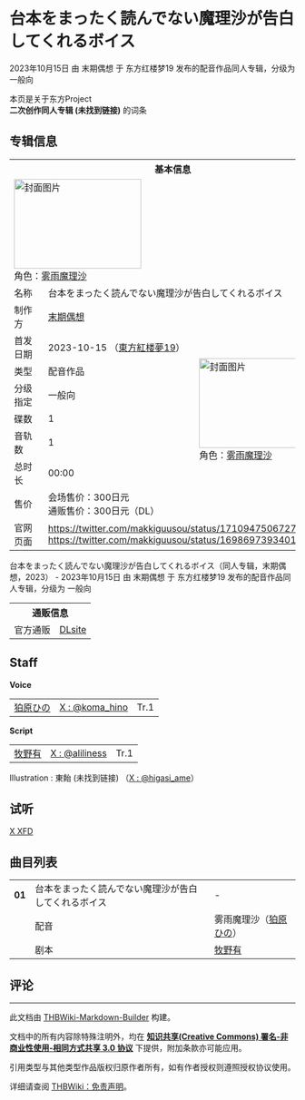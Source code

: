 # 台本をまったく読んでない魔理沙が告白してくれるボイス

<!-- source html: G:\repos\THBWiki-Markdown-Builder\THBWikiMarkdown\Temp\main\c\c0\ns0%3A%E5%8F%B0%E6%9C%AC%E3%82%92%E3%81%BE%E3%81%A3%E3%81%9F%E3%81%8F%E8%AA%AD%E3%82%93%E3%81%A7%E3%81%AA%E3%81%84%E9%AD%94%E7%90%86%E6%B2%99%E3%81%8C%E5%91%8A%E7%99%BD%E3%81%97%E3%81%A6%E3%81%8F%E3%82%8C%E3%82%8B%E3%83%9C%E3%82%A4%E3%82%B9.html -->

2023年10月15日 由 末期偶想 于 东方红楼梦19 发布的配音作品同人专辑，分级为 一般向

本页是关于东方Project  
 **二次创作同人专辑 (未找到链接)** 的词条

## 专辑信息

<table><tbody><tr><th colspan="3">基本信息</th></tr><tr><td class="cover-artwork-mobile" colspan="2"><a href="/%E6%96%87%E4%BB%B6:%E5%8F%B0%E6%9C%AC%E3%82%92%E3%81%BE%E3%81%A3%E3%81%9F%E3%81%8F%E8%AA%AD%E3%82%93%E3%81%A7%E3%81%AA%E3%81%84%E9%AD%94%E7%90%86%E6%B2%99%E3%81%8C%E5%91%8A%E7%99%BD%E3%81%97%E3%81%A6%E3%81%8F%E3%82%8C%E3%82%8B%E3%83%9C%E3%82%A4%E3%82%B9%E5%B0%81%E9%9D%A2.jpg" class="image" title="封面图片"><img alt="封面图片" src="https://upload.thwiki.cc/thumb/b/bd/%E5%8F%B0%E6%9C%AC%E3%82%92%E3%81%BE%E3%81%A3%E3%81%9F%E3%81%8F%E8%AA%AD%E3%82%93%E3%81%A7%E3%81%AA%E3%81%84%E9%AD%94%E7%90%86%E6%B2%99%E3%81%8C%E5%91%8A%E7%99%BD%E3%81%97%E3%81%A6%E3%81%8F%E3%82%8C%E3%82%8B%E3%83%9C%E3%82%A4%E3%82%B9%E5%B0%81%E9%9D%A2.jpg/224px-%E5%8F%B0%E6%9C%AC%E3%82%92%E3%81%BE%E3%81%A3%E3%81%9F%E3%81%8F%E8%AA%AD%E3%82%93%E3%81%A7%E3%81%AA%E3%81%84%E9%AD%94%E7%90%86%E6%B2%99%E3%81%8C%E5%91%8A%E7%99%BD%E3%81%97%E3%81%A6%E3%81%8F%E3%82%8C%E3%82%8B%E3%83%9C%E3%82%A4%E3%82%B9%E5%B0%81%E9%9D%A2.jpg" decoding="async" loading="lazy" width="224" height="158" srcset="https://upload.thwiki.cc/thumb/b/bd/%E5%8F%B0%E6%9C%AC%E3%82%92%E3%81%BE%E3%81%A3%E3%81%9F%E3%81%8F%E8%AA%AD%E3%82%93%E3%81%A7%E3%81%AA%E3%81%84%E9%AD%94%E7%90%86%E6%B2%99%E3%81%8C%E5%91%8A%E7%99%BD%E3%81%97%E3%81%A6%E3%81%8F%E3%82%8C%E3%82%8B%E3%83%9C%E3%82%A4%E3%82%B9%E5%B0%81%E9%9D%A2.jpg/336px-%E5%8F%B0%E6%9C%AC%E3%82%92%E3%81%BE%E3%81%A3%E3%81%9F%E3%81%8F%E8%AA%AD%E3%82%93%E3%81%A7%E3%81%AA%E3%81%84%E9%AD%94%E7%90%86%E6%B2%99%E3%81%8C%E5%91%8A%E7%99%BD%E3%81%97%E3%81%A6%E3%81%8F%E3%82%8C%E3%82%8B%E3%83%9C%E3%82%A4%E3%82%B9%E5%B0%81%E9%9D%A2.jpg 1.5x, https://upload.thwiki.cc/thumb/b/bd/%E5%8F%B0%E6%9C%AC%E3%82%92%E3%81%BE%E3%81%A3%E3%81%9F%E3%81%8F%E8%AA%AD%E3%82%93%E3%81%A7%E3%81%AA%E3%81%84%E9%AD%94%E7%90%86%E6%B2%99%E3%81%8C%E5%91%8A%E7%99%BD%E3%81%97%E3%81%A6%E3%81%8F%E3%82%8C%E3%82%8B%E3%83%9C%E3%82%A4%E3%82%B9%E5%B0%81%E9%9D%A2.jpg/448px-%E5%8F%B0%E6%9C%AC%E3%82%92%E3%81%BE%E3%81%A3%E3%81%9F%E3%81%8F%E8%AA%AD%E3%82%93%E3%81%A7%E3%81%AA%E3%81%84%E9%AD%94%E7%90%86%E6%B2%99%E3%81%8C%E5%91%8A%E7%99%BD%E3%81%97%E3%81%A6%E3%81%8F%E3%82%8C%E3%82%8B%E3%83%9C%E3%82%A4%E3%82%B9%E5%B0%81%E9%9D%A2.jpg 2x" data-file-width="3508" data-file-height="2480"></a><div class="cover-char">角色：<a href="./雾雨魔理沙.md" title="雾雨魔理沙">雾雨魔理沙</a></div></td>
</tr><tr><td class="label">名称</td><td colspan="2"> 台本をまったく読んでない魔理沙が告白してくれるボイス </td></tr><tr><td class="label">制作方</td><td><a href="./末期偶想.md" title="末期偶想">末期偶想</a></td><td class="cover-artwork" rowspan="8" style="min-width:224px;"><a href="/%E6%96%87%E4%BB%B6:%E5%8F%B0%E6%9C%AC%E3%82%92%E3%81%BE%E3%81%A3%E3%81%9F%E3%81%8F%E8%AA%AD%E3%82%93%E3%81%A7%E3%81%AA%E3%81%84%E9%AD%94%E7%90%86%E6%B2%99%E3%81%8C%E5%91%8A%E7%99%BD%E3%81%97%E3%81%A6%E3%81%8F%E3%82%8C%E3%82%8B%E3%83%9C%E3%82%A4%E3%82%B9%E5%B0%81%E9%9D%A2.jpg" class="image" title="封面图片"><img alt="封面图片" src="https://upload.thwiki.cc/thumb/b/bd/%E5%8F%B0%E6%9C%AC%E3%82%92%E3%81%BE%E3%81%A3%E3%81%9F%E3%81%8F%E8%AA%AD%E3%82%93%E3%81%A7%E3%81%AA%E3%81%84%E9%AD%94%E7%90%86%E6%B2%99%E3%81%8C%E5%91%8A%E7%99%BD%E3%81%97%E3%81%A6%E3%81%8F%E3%82%8C%E3%82%8B%E3%83%9C%E3%82%A4%E3%82%B9%E5%B0%81%E9%9D%A2.jpg/224px-%E5%8F%B0%E6%9C%AC%E3%82%92%E3%81%BE%E3%81%A3%E3%81%9F%E3%81%8F%E8%AA%AD%E3%82%93%E3%81%A7%E3%81%AA%E3%81%84%E9%AD%94%E7%90%86%E6%B2%99%E3%81%8C%E5%91%8A%E7%99%BD%E3%81%97%E3%81%A6%E3%81%8F%E3%82%8C%E3%82%8B%E3%83%9C%E3%82%A4%E3%82%B9%E5%B0%81%E9%9D%A2.jpg" decoding="async" loading="lazy" width="224" height="158" srcset="https://upload.thwiki.cc/thumb/b/bd/%E5%8F%B0%E6%9C%AC%E3%82%92%E3%81%BE%E3%81%A3%E3%81%9F%E3%81%8F%E8%AA%AD%E3%82%93%E3%81%A7%E3%81%AA%E3%81%84%E9%AD%94%E7%90%86%E6%B2%99%E3%81%8C%E5%91%8A%E7%99%BD%E3%81%97%E3%81%A6%E3%81%8F%E3%82%8C%E3%82%8B%E3%83%9C%E3%82%A4%E3%82%B9%E5%B0%81%E9%9D%A2.jpg/336px-%E5%8F%B0%E6%9C%AC%E3%82%92%E3%81%BE%E3%81%A3%E3%81%9F%E3%81%8F%E8%AA%AD%E3%82%93%E3%81%A7%E3%81%AA%E3%81%84%E9%AD%94%E7%90%86%E6%B2%99%E3%81%8C%E5%91%8A%E7%99%BD%E3%81%97%E3%81%A6%E3%81%8F%E3%82%8C%E3%82%8B%E3%83%9C%E3%82%A4%E3%82%B9%E5%B0%81%E9%9D%A2.jpg 1.5x, https://upload.thwiki.cc/thumb/b/bd/%E5%8F%B0%E6%9C%AC%E3%82%92%E3%81%BE%E3%81%A3%E3%81%9F%E3%81%8F%E8%AA%AD%E3%82%93%E3%81%A7%E3%81%AA%E3%81%84%E9%AD%94%E7%90%86%E6%B2%99%E3%81%8C%E5%91%8A%E7%99%BD%E3%81%97%E3%81%A6%E3%81%8F%E3%82%8C%E3%82%8B%E3%83%9C%E3%82%A4%E3%82%B9%E5%B0%81%E9%9D%A2.jpg/448px-%E5%8F%B0%E6%9C%AC%E3%82%92%E3%81%BE%E3%81%A3%E3%81%9F%E3%81%8F%E8%AA%AD%E3%82%93%E3%81%A7%E3%81%AA%E3%81%84%E9%AD%94%E7%90%86%E6%B2%99%E3%81%8C%E5%91%8A%E7%99%BD%E3%81%97%E3%81%A6%E3%81%8F%E3%82%8C%E3%82%8B%E3%83%9C%E3%82%A4%E3%82%B9%E5%B0%81%E9%9D%A2.jpg 2x" data-file-width="3508" data-file-height="2480"></a><div class="cover-char">角色：<a href="./雾雨魔理沙.md" title="雾雨魔理沙">雾雨魔理沙</a></div></td>
</tr><tr><td class="label">首发日期</td><td>2023-10-15&#160;（<a href="/展会作品列表?e=%E4%B8%9C%E6%96%B9%E7%BA%A2%E6%A5%BC%E6%A2%A6%2319">東方紅楼夢19</a>）</td></tr><tr><td class="label">类型</td><td>配音作品</td></tr><tr><td class="label">分级指定</td><td>一般向</td></tr><tr><td class="label">碟数</td><td>1</td></tr><tr><td class="label">音轨数</td><td>1</td></tr><tr><td class="label">总时长</td><td>00:00</td></tr><tr><td class="label">售价</td><td>会场售价：300日元<br>通贩售价：300日元（DL）</td></tr>
<tr><td class="label">官网页面</td><td colspan="2"><a rel="nofollow" class="external free" href="https://twitter.com/makkiguusou/status/1710947506727825767">https://twitter.com/makkiguusou/status/1710947506727825767</a><br><a rel="nofollow" class="external free" href="https://twitter.com/makkiguusou/status/1698697393401909255">https://twitter.com/makkiguusou/status/1698697393401909255</a></td></tr></tbody></table>

台本をまったく読んでない魔理沙が告白してくれるボイス（同人专辑，末期偶想，2023） - 2023年10月15日 由 末期偶想 于 东方红楼梦19 发布的配音作品同人专辑，分级为 一般向

<table><tbody><tr><th colspan="3">通贩信息</th></tr><tr><td class="label">官方通贩</td><td colspan="2"><a rel="nofollow" class="external text" href="http://www.dlsite.com/home/work/=/product_id/RJ01111133.html">DLsite</a></td></tr></tbody></table>



## Staff
  
 **Voice**   

<table><tbody><tr><td><a href="/index.php?title=%E7%8B%9B%E5%8E%9F%E3%81%B2%E3%81%AE&amp;action=edit&amp;redlink=1" class="new" title="狛原ひの（页面不存在）">狛原ひの</a></td><td><a rel="nofollow" class="external text" href="https://twitter.com/koma_hino">X&#160;: @koma_hino</a></td><td>Tr.1</td></tr></tbody></table>

  
 **Script**   

<table><tbody><tr><td><a href="/index.php?title=%E7%89%A7%E9%87%8E%E6%9C%89&amp;action=edit&amp;redlink=1" class="new" title="牧野有（页面不存在）">牧野有</a></td><td><a rel="nofollow" class="external text" href="https://twitter.com/aliliness">X&#160;: @aliliness</a></td><td>Tr.1</td></tr></tbody></table>


Illustration
: 東飴 (未找到链接) （[X&#160;: @higasi_ame](https://twitter.com/higasi_ame)）


## 试听
  
[X XFD](https://twitter.com/makkiguusou/status/1710947506727825767)
  


## 曲目列表

<table><tbody><tr><td id="1" class="infoG"><b>01</b></td><td id="台本をまったく読んでない魔理沙が告白してくれるボイス" colspan="2" class="title">台本をまったく読んでない魔理沙が告白してくれるボイス<span class="thcsearchlinks"><a rel="nofollow" class="external text" href="https://cd.thwiki.cc?dub=狛原ひの&amp;script=牧野有&amp;fromwiki=台本をまったく読んでない魔理沙が告白してくれるボイス"><span title="搜索相似同人曲"></span></a></span></td><td class="time">-</td></tr><tr><td class="left"></td><td class="label">配音</td><td class="text" colspan="2">雾雨魔理沙（<a href="/index.php?title=%E7%8B%9B%E5%8E%9F%E3%81%B2%E3%81%AE&amp;action=edit&amp;redlink=1" class="new" title="狛原ひの（页面不存在）">狛原ひの</a>）<span class="thcsearchlinks"><a rel="nofollow" class="external text" href="https://cd.thwiki.cc?dub=狛原ひの&amp;fromwiki=台本をまったく読んでない魔理沙が告白してくれるボイス"><span></span></a></span></td></tr><tr><td class="left"></td><td class="label">剧本</td><td class="text" colspan="2"><a href="/index.php?title=%E7%89%A7%E9%87%8E%E6%9C%89&amp;action=edit&amp;redlink=1" class="new" title="牧野有（页面不存在）">牧野有</a><span class="thcsearchlinks"><a rel="nofollow" class="external text" href="https://cd.thwiki.cc?script=牧野有&amp;fromwiki=台本をまったく読んでない魔理沙が告白してくれるボイス"><span></span></a></span></td></tr></tbody></table>



## 评论




---

此文档由 [THBWiki-Markdown-Builder](https://github.com/Delsin-Yu/THBWiki-Markdown-Builder) 构建。

文档中的所有内容除特殊注明外，均在 [**知识共享(Creative Commons) 署名-非商业性使用-相同方式共享 3.0 协议**](https://creativecommons.org/licenses/by-sa/3.0/deed.zh-hans) 下提供，附加条款亦可能应用。

引用类型与其他类型作品版权归原作者所有，如有作者授权则遵照授权协议使用。

详细请查阅 [THBWiki：免责声明](https://thbwiki.cc/THBWiki:%E5%85%8D%E8%B4%A3%E5%A3%B0%E6%98%8E)。

